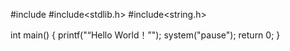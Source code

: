 #include<iostream> 
#include<stdlib.h> 
#include<string.h> 


int  main() 
{ 
      printf("“Hello World！”");
	  system("pause");
      return  0; 
}
